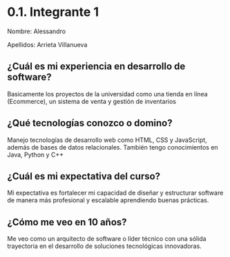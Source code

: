 # 0.1. Integrante 1

Nombre: Alessandro

Apellidos: Arrieta Villanueva

## ¿Cuál es mi experiencia en desarrollo de software?
Basicamente los proyectos de la universidad como una tienda en línea (Ecommerce), un sistema de venta y gestión de inventarios

## ¿Qué tecnologías conozco o domino?
Manejo tecnologías de desarrollo web como HTML, CSS y JavaScript, además de bases de datos relacionales. También tengo conocimientos en Java, Python y C++

## ¿Cuál es mi expectativa del curso?
Mi expectativa es fortalecer mi capacidad de diseñar y estructurar software de manera más profesional y escalable aprendiendo buenas prácticas.

## ¿Cómo me veo en 10 años?
Me veo como un arquitecto de software o líder técnico con una sólida trayectoria en el desarrollo de soluciones tecnológicas innovadoras.